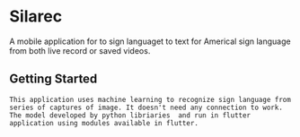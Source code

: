 # Silarec
A mobile application for to sign languaget to text for Americal sign language from both live record or saved videos. 

## Getting Started
    This application uses machine learning to recognize sign language from series of captures of image. It doesn't need any connection to work. The model developed by python libriaries  and run in flutter application using modules available in flutter.